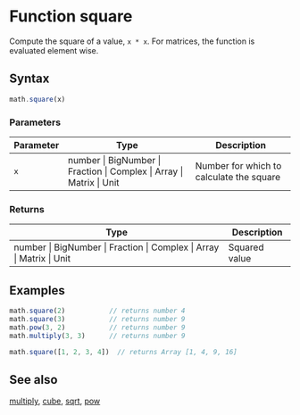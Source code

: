 <!-- Note: This file is automatically generated from source code comments. Changes made in this file will be overridden. -->

# Function square

Compute the square of a value, `x * x`.
For matrices, the function is evaluated element wise.


## Syntax

```js
math.square(x)
```

### Parameters

Parameter | Type | Description
--------- | ---- | -----------
`x` | number &#124; BigNumber &#124; Fraction &#124; Complex &#124; Array &#124; Matrix &#124; Unit |  Number for which to calculate the square

### Returns

Type | Description
---- | -----------
number &#124; BigNumber &#124; Fraction &#124; Complex &#124; Array &#124; Matrix &#124; Unit |  Squared value


## Examples

```js
math.square(2)           // returns number 4
math.square(3)           // returns number 9
math.pow(3, 2)           // returns number 9
math.multiply(3, 3)      // returns number 9

math.square([1, 2, 3, 4])  // returns Array [1, 4, 9, 16]
```


## See also

[multiply](multiply.md),
[cube](cube.md),
[sqrt](sqrt.md),
[pow](pow.md)
